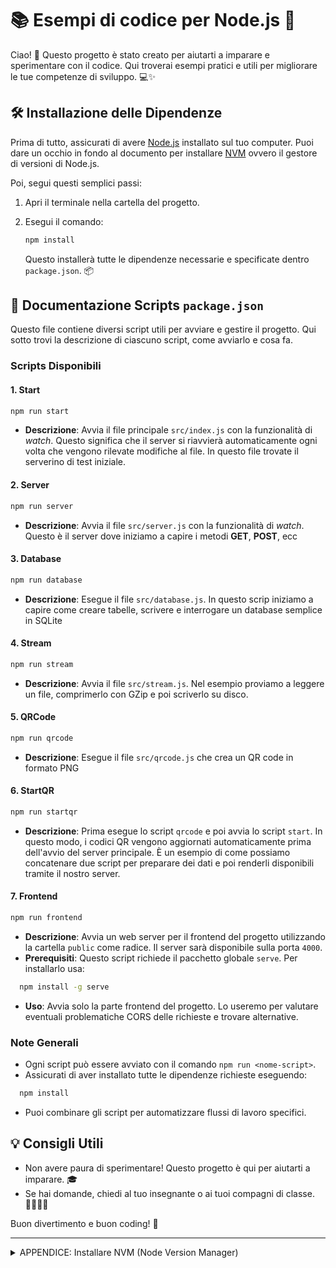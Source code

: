 # 📚 Esempi di codice per Node.js 🚀

Ciao! 👋 Questo progetto è stato creato per aiutarti a imparare e sperimentare con il codice. Qui troverai esempi pratici e utili per migliorare le tue competenze di sviluppo. 💻✨

## 🛠️ Installazione delle Dipendenze

Prima di tutto, assicurati di avere [Node.js](https://nodejs.org/) installato sul tuo computer.
Puoi dare un occhio in fondo al documento per installare [NVM](#nvm) ovvero il gestore di versioni di Node.js.

Poi, segui questi semplici passi:

1. Apri il terminale nella cartella del progetto.
2. Esegui il comando:

    ```bash
    npm install
    ```

    Questo installerà tutte le dipendenze necessarie e specificate dentro `package.json`. 📦

## 📜 Documentazione Scripts `package.json`

Questo file contiene diversi script utili per avviare e gestire il progetto. Qui sotto trovi la descrizione di ciascuno script, come avviarlo e cosa fa.

### Scripts Disponibili
#### 1. **Start**

``` bash
npm run start
```
- **Descrizione**: Avvia il file principale `src/index.js` con la funzionalità di _watch_. Questo significa che il server si riavvierà automaticamente ogni volta che vengono rilevate modifiche al file. In questo file trovate il serverino di test iniziale.

#### 2. **Server**

``` bash
npm run server
```
- **Descrizione**: Avvia il file `src/server.js` con la funzionalità di _watch_. Questo è il server dove iniziamo a capire i metodi **GET**, **POST**, ecc

#### 3. **Database**

``` bash
npm run database
```
- **Descrizione**: Esegue il file `src/database.js`. In questo scrip iniziamo a capire come creare tabelle, scrivere e interrogare un database semplice in SQLite

#### 4. **Stream**

``` bash
npm run stream
```
- **Descrizione**: Avvia il file `src/stream.js`. Nel esempio proviamo a leggere un file, comprimerlo con GZip e poi scriverlo su disco. 

#### 5. **QRCode**

``` bash
npm run qrcode
```
- **Descrizione**: Esegue il file `src/qrcode.js` che crea un QR code in formato PNG

#### 6. **StartQR**

``` bash
npm run startqr
```
- **Descrizione**: Prima esegue lo script `qrcode` e poi avvia lo script `start`. In questo modo, i codici QR vengono aggiornati automaticamente prima dell'avvio del server principale. È un esempio di come possiamo concatenare due script per preparare dei dati e poi renderli disponibili tramite il nostro server.

#### 7. **Frontend**

``` bash
npm run frontend
```
- **Descrizione**: Avvia un web server per il frontend del progetto utilizzando la cartella `public` come radice. Il server sarà disponibile sulla porta `4000`.
- **Prerequisiti**: Questo script richiede il pacchetto globale `serve`. Per installarlo usa:
``` bash
  npm install -g serve
```
- **Uso**: Avvia solo la parte frontend del progetto. Lo useremo per valutare eventuali problematiche CORS delle richieste e trovare alternative.

### Note Generali

- Ogni script può essere avviato con il comando `npm run <nome-script>`.
- Assicurati di aver installato tutte le dipendenze richieste eseguendo:
``` bash
  npm install
```
- Puoi combinare gli script per automatizzare flussi di lavoro specifici.

## 💡 Consigli Utili

- Non avere paura di sperimentare! Questo progetto è qui per aiutarti a imparare. 🎓
- Se hai domande, chiedi al tuo insegnante o ai tuoi compagni di classe. 👩‍🏫👨‍💻

Buon divertimento e buon coding! 🎉

---
<details>
<summary>APPENDICE: Installare NVM (Node Version Manager)</summary>
<h3 id="nvm">NVM</h3>

#### Su Windows

1. Scarica il programma di installazione di NVM per Windows dal repository ufficiale: [nvm-windows](https://github.com/coreybutler/nvm-windows/releases).
2. Esegui il file `.exe` scaricato e segui le istruzioni per completare l'installazione.
3. Dopo l'installazione, apri un nuovo terminale e verifica che NVM sia installato correttamente eseguendo:

    ```bash
    nvm version
    ```

4. Ora puoi utilizzare NVM per installare e gestire diverse versioni di Node.js.
5. Il gestore di versioni NVM è installato, ora procedi con l'installazione e attivazione di una versione di Node.js (in fondo)

#### Su macOS

1. Assicurati di avere [Homebrew](https://brew.sh/) installato sul tuo sistema.
2. Esegui il seguente comando per installare NVM:

    ```bash
    brew install nvm
    ```

3. Crea una directory per NVM e aggiungi le seguenti righe al tuo file di configurazione della shell (`~/.zshrc` o `~/.bashrc`):

    ```bash
    export NVM_DIR="$HOME/.nvm"
    [ -s "/usr/local/opt/nvm/nvm.sh" ] && \. "/usr/local/opt/nvm/nvm.sh"
    ```

4. Ricarica il file di configurazione della shell eseguendo:

    ```bash
    source ~/.zshrc
    ```

5. Verifica che NVM sia installato correttamente eseguendo:

    ```bash
    nvm --version
    ```

6. Il gestore di versioni NVM è installato, ora procedi con l'installazione e attivazione di una versione di Node.js (in fondo)

#### Installa e attiva la versione LTS di Node.js

Ovvero installa la versione più recente e stabile di Node.js, per la quale garantiscono aggiornamenti a lungo termine.

Installa la versione recente di Node.js

- Windows: `nvm install lts` e poi `nvm use lts`
- altrimenti se non funziona o usi Linux, ecc: `nvm install --lts` e poi `nvm use --lts`

Ora sei pronto per utilizzare NVM per installare e gestire diverse versioni di Node.js! 🎉

</details>
